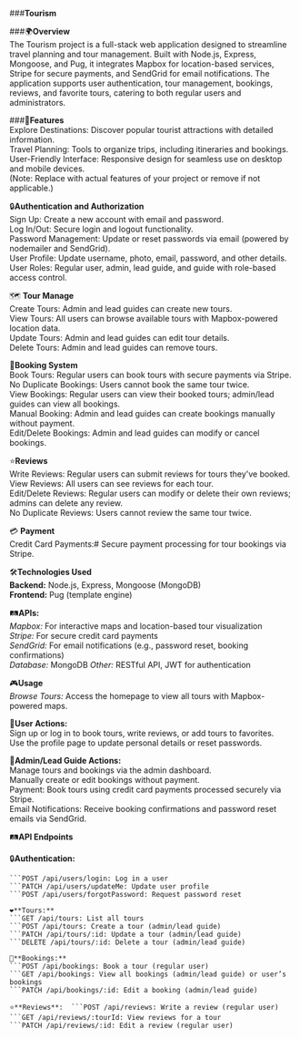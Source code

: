 ###**Tourism**  

###🌍**Overview**  
The Tourism project is a full-stack web application designed to streamline travel planning and tour management. Built with Node.js, Express, Mongoose, and Pug, it integrates Mapbox for location-based services, Stripe for secure payments, and SendGrid for email notifications. The application supports user authentication, tour management, bookings, reviews, and favorite tours, catering to both regular users and administrators.

###🚀**Features**  
Explore Destinations: Discover popular tourist attractions with detailed information.  
Travel Planning: Tools to organize trips, including itineraries and bookings.  
User-Friendly Interface: Responsive design for seamless use on desktop and mobile devices.  
(Note: Replace with actual features of your project or remove if not applicable.)

🔒**Authentication and Authorization**  
Sign Up: Create a new account with email and password.  
Log In/Out: Secure login and logout functionality.  
Password Management: Update or reset passwords via email (powered by nodemailer and SendGrid).  
User Profile: Update username, photo, email, password, and other details.  
User Roles: Regular user, admin, lead guide, and guide with role-based access control.

🗺️ **Tour Manage**  
Create Tours: Admin and lead guides can create new tours.  
View Tours: All users can browse available tours with Mapbox-powered location data.  
Update Tours: Admin and lead guides can edit tour details.  
Delete Tours: Admin and lead guides can remove tours.

🛒**Booking System**  
Book Tours: Regular users can book tours with secure payments via Stripe.  
No Duplicate Bookings: Users cannot book the same tour twice.  
View Bookings: Regular users can view their booked tours; admin/lead guides can view all bookings.  
Manual Booking: Admin and lead guides can create bookings manually without payment.  
Edit/Delete Bookings: Admin and lead guides can modify or cancel bookings.

⭐**Reviews**  
Write Reviews: Regular users can submit reviews for tours they've booked.  
View Reviews: All users can see reviews for each tour.  
Edit/Delete Reviews: Regular users can modify or delete their own reviews; admins can delete any review.  
No Duplicate Reviews: Users cannot review the same tour twice.

💳 **Payment**  
Credit Card Payments:# Secure payment processing for tour bookings via Stripe.

🛠️**Technologies Used**   
  **Backend:** Node.js, Express, Mongoose (MongoDB)  
  **Frontend:** Pug (template engine)

🛤️**APIs:**   
*Mapbox:* For interactive maps and location-based tour visualization  
*Stripe:* For secure credit card payments  
*SendGrid:* For email notifications (e.g., password reset, booking confirmations)  
*Database:* MongoDB  *Other:* RESTful API, JWT for authentication

🎮**Usage**   
*Browse Tours:* Access the homepage to view all tours with Mapbox-powered maps.  

🤝**User Actions:**  
Sign up or log in to book tours, write reviews, or add tours to favorites.  
Use the profile page to update personal details or reset passwords.

🤝**Admin/Lead Guide Actions:**  
Manage tours and bookings via the admin dashboard.  
Manually create or edit bookings without payment.  
Payment: Book tours using credit card payments processed securely via Stripe.  
Email Notifications: Receive booking confirmations and password reset emails via SendGrid.

🛤️**API Endpoints**  

🔒**Authentication:**  
```POST /api/users/signup: Register a new user  
```POST /api/users/login: Log in a user
```PATCH /api/users/updateMe: Update user profile
```POST /api/users/forgotPassword: Request password reset

❤️**Tours:**
```GET /api/tours: List all tours
```POST /api/tours: Create a tour (admin/lead guide)
```PATCH /api/tours/:id: Update a tour (admin/lead guide)
```DELETE /api/tours/:id: Delete a tour (admin/lead guide)

🛒**Bookings:**
```POST /api/bookings: Book a tour (regular user)
```GET /api/bookings: View all bookings (admin/lead guide) or user’s bookings
```PATCH /api/bookings/:id: Edit a booking (admin/lead guide)

⭐**Reviews**:  ```POST /api/reviews: Write a review (regular user)
```GET /api/reviews/:tourId: View reviews for a tour
```PATCH /api/reviews/:id: Edit a review (regular user)
